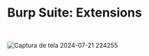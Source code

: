 <h1>Burp Suite: Extensions</h1>

<br>

![Captura de tela 2024-07-21 224255](https://github.com/user-attachments/assets/e3e1f9c1-f8cd-4b69-ab6a-d90a7a2642aa)

